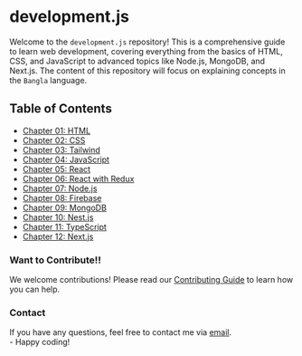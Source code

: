 # development.js

Welcome to the `development.js` repository! This is a comprehensive guide to learn web development, covering everything from the basics of HTML, CSS, and JavaScript to advanced topics like Node.js, MongoDB, and Next.js. The content of this repository will focus on explaining concepts in the `Bangla` language.

## Table of Contents

- [Chapter 01: HTML](/01.%20HTML/README.md)
- [Chapter 02: CSS](/02.%20CSS/README.md)
- [Chapter 03: Tailwind](/03.%20Tailwind/README.md)
- [Chapter 04: JavaScript](/04.%20JavaScript/README.md)
- [Chapter 05: React](/05.%20React/README.md)
- [Chapter 06: React with Redux](/06.%20Redux/README.md)
- [Chapter 07: Node.js](/07.%20Node-JS/README.md)
- [Chapter 08: Firebase](/08.%20Firebase/README.md)
- [Chapter 09: MongoDB](/09.%20MongoDB/README.md)
- [Chapter 10: Nest.js](/10.%20Nest-JS/README.md)
- [Chapter 11: TypeScript](/11.%20TypeScript/README.md)
- [Chapter 12: Next.js](/12.%20Next-JS/README.md)

### Want to Contribute!! 

We welcome contributions! Please read our [Contributing Guide](CONTRIBUTING.md) to learn how you can help.

### Contact

If you have any questions, feel free to contact me via [email](mailto:ahr16.abidhasanrafi@gmail.com). 
<br>-
Happy coding!